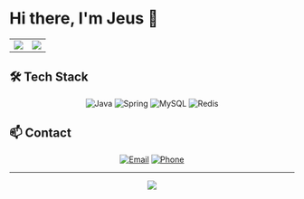# Hi there, I'm Jeus 👋

<div align="center">
  <table border="0">
    <tr>
      <td>
        <img src="https://github-readme-stats.vercel.app/api?username=jeus1998&show_icons=true&theme=dark&hide_border=true&include_all_commits=true&count_private=true&bg_color=0d1117" />
      </td>
      <td>
        <img src="http://mazassumnida.wtf/api/v2/generate_badge?boj=zeus20240228" />
      </td>
    </tr>
  </table>
</div>

## 🛠 Tech Stack
<div align="center">
  
  ![Java](https://img.shields.io/badge/Java-007396?style=for-the-badge&logo=OpenJDK&logoColor=white)
  ![Spring](https://img.shields.io/badge/Spring-6DB33F?style=for-the-badge&logo=spring&logoColor=white)
  ![MySQL](https://img.shields.io/badge/MySQL-4479A1?style=for-the-badge&logo=mysql&logoColor=white)
  ![Redis](https://img.shields.io/badge/Redis-DC382D?style=for-the-badge&logo=redis&logoColor=white)
  
</div>

## 📫 Contact
<div align="center">
  
  [![Email](https://img.shields.io/badge/Email-EA4335?style=flat-square&logo=gmail&logoColor=white)](mailto:baejeu@naver.com)
  [![Phone](https://img.shields.io/badge/Phone-25D366?style=flat-square&logo=whatsapp&logoColor=white)](tel:010-9289-5163)
  
</div>

---
<div align="center">
  <img src="https://hits.seeyoufarm.com/api/count/incr/badge.svg?url=https%3A%2F%2Fgithub.com%2Fjeus1998&count_bg=%2379C83D&title_bg=%23555555&icon=github.svg&icon_color=%23E7E7E7&title=Profile+Views&edge_flat=false"/>
</div>
